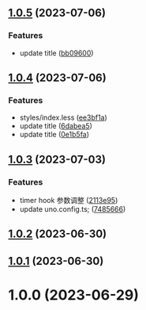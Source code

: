 ## [1.0.5](https://github.com/xinlei3166/vite-vue-mobile-template/compare/v1.0.4...v1.0.5) (2023-07-06)


### Features

* update title ([bb09600](https://github.com/xinlei3166/vite-vue-mobile-template/commit/bb096000b5ecd2f270642e26d65968239a4b91d8))



## [1.0.4](https://github.com/xinlei3166/vite-vue-mobile-template/compare/v1.0.3...v1.0.4) (2023-07-06)


### Features

* styles/index.less ([ee3bf1a](https://github.com/xinlei3166/vite-vue-mobile-template/commit/ee3bf1a76e13aec5e2f38f6bca58c0fcc8537806))
* update title ([6dabea5](https://github.com/xinlei3166/vite-vue-mobile-template/commit/6dabea5e75b55c8a33a8069d8917c4eb03392d8a))
* update title ([0e1b5fa](https://github.com/xinlei3166/vite-vue-mobile-template/commit/0e1b5fa5c747a504e3f9271e63436d7eca65ee80))



## [1.0.3](https://github.com/xinlei3166/vite-vue-mobile-template/compare/v1.0.2...v1.0.3) (2023-07-03)


### Features

* timer hook 参数调整 ([2113e95](https://github.com/xinlei3166/vite-vue-mobile-template/commit/2113e951db3ad97c241968cb518aa7ec068d3170))
* update uno.config.ts; ([7485666](https://github.com/xinlei3166/vite-vue-mobile-template/commit/7485666586b35bb6f4a77cf416e90ed454c68983))



## [1.0.2](https://github.com/xinlei3166/vite-vue-mobile-template/compare/v1.0.1...v1.0.2) (2023-06-30)



## [1.0.1](https://github.com/xinlei3166/vite-vue-mobile-template/compare/v1.0.0...v1.0.1) (2023-06-30)



# 1.0.0 (2023-06-29)



